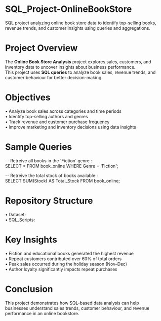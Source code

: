 # SQL_Project-OnlineBookStore
SQL project analyzing online book store data to identify top-selling books, revenue trends, and customer insights using queries and aggregations.

# Project Overview
The **Online Book Store Analysis** project explores sales, customers, and inventory data to uncover insights about business performance. <br> 
This project uses **SQL queries** to analyze book sales, revenue trends, and customer behaviour for better decision-making.

# Objectives
•	Analyze book sales across categories and time periods <br> 
•	Identify top-selling authors and genres <br> 
•	Track revenue and customer purchase frequency <br> 
•	Improve marketing and inventory decisions using data insights  

# Sample Queries
-- Retreive all books in the 'Fiction' genre : <br>
SELECT 
    *
FROM
    book_online
WHERE
    Genre = 'Fiction'; <br>

 -- Retreive the total stock of books available : <br>
 SELECT 
    SUM(Stock) AS Total_Stock
FROM
    book_online;

# Repository Structure
•	Dataset: <br>
•	SQL_Scripts: <br>


# Key Insights
•	Fiction and educational books generated the highest revenue <br>
•	Repeat customers contributed over 60% of total orders <br>
•	Peak sales occurred during the holiday season (Nov–Dec) <br>
•	Author loyalty significantly impacts repeat purchases

# Conclusion
This project demonstrates how SQL-based data analysis can help businesses understand sales trends, customer behaviour, and revenue performance in an online bookstore.
